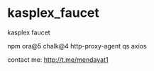 # kasplex_faucet
kasplex faucet



npm ora@5 chalk@4 http-proxy-agent qs axios

contact me:
http://t.me/mendayat1


